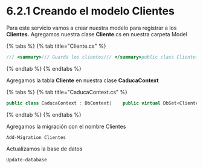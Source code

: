 # 6.2.1 Creando el modelo Clientes

Para este servicio vamos a crear nuestra modelo para registrar a los **Clientes.** Agregamos nuestra clase **Cliente**.cs en nuestra carpeta Model

{% tabs %}
{% tab title="Cliente.cs" %}
```csharp
/// <summary>/// Guarda los clientes/// </summary>public class Cliente{	/// <summary>	/// Id del cliente	/// </summary>	[Key]	[DatabaseGenerated(DatabaseGeneratedOption.Identity)]	public int Id { get; set; }	/// <summary>	/// Clave del cliente	/// </summary>	[Required(ErrorMessage = "Required")]	[Range(1, 999999, ErrorMessage = "Range")]	public int Clave { get; set; }	/// <summary>	/// RFC del cliente	/// </summary>	[Column(TypeName = "VARCHAR(15)")]	public string RFC { get; set; }	/// <summary>	/// Razón social del cliente 	/// como esta registrado ante hacienda	/// </summary>	[Required(ErrorMessage = "Required")]	[Column(TypeName = "VARCHAR(250)")]	public string  RazonSocial { get; set; }		/// <summary>	/// Nombre comercial del cliente	/// </summary>	[Required(ErrorMessage = "Required")]	[Column(TypeName = "VARCHAR(250)")]	public string NombreComercial { get; set; }	/// <summary>	/// Dirección del cliente	/// </summary>	[Required(ErrorMessage = "Required")]	[Column(TypeName = "VARCHAR(200)")]	public string Direccion { get; set; }	/// <summary>	/// Email de contacto	/// </summary>	[Column(TypeName = "VARCHAR(150)")]	public string Email { get; set; }	/// <summary>	/// Teléfono Fijo del cliente	/// </summary>	[Column(TypeName = "VARCHAR(20)")]	public string Telefono { get; set; }	/// <summary>	/// Número de celular del cliente	/// </summary>	[Column(TypeName = "VARCHAR(20)")]	public string Celular { get; set; }	/// <summary>	/// Sitio Web del cliente	/// </summary>	[Column(TypeName = "VARCHAR(20)")]	public string SitioWeb { get; set; }	/// <summary>	/// Indica si el cliente esta activo	/// </summary>	[Required(ErrorMessage = "Required")]	public bool Activo { get; set; }}
```
{% endtab %}
{% endtabs %}

Agregamos la tabla **Cliente** en nuestra clase **CaducaContext**

{% tabs %}
{% tab title="CaducaContext.cs" %}
```csharp
public class CaducaContext : DbContext{    public virtual DbSet<Cliente> Cliente { get; set; }}
```
{% endtab %}
{% endtabs %}

Agregamos la migración con el nombre Clientes

```text
Add-Migration Clientes
```

Actualizamos la base de datos

```text
Update-database
```

